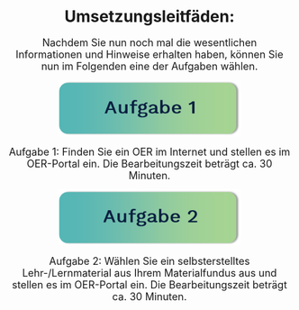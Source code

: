 <center>
  
# Umsetzungsleitfäden:

<font size="4">Nachdem Sie nun noch mal die wesentlichen Informationen und Hinweise erhalten haben, können Sie nun im Folgenden eine der Aufgaben wählen.</font>

<a href="task1.md">
<img src="/images/aufgabe1.png" height="100" titel="Aufgabe 1: Finden Sie ein OER im Internet und stellen es im OER-Portal ein. Die Bearbeitungszeit beträgt ca. 30 Minuten."/>
</a>

<font size="4">Aufgabe 1: Finden Sie ein OER im Internet und stellen es im OER-Portal ein. Die Bearbeitungszeit beträgt ca. 30 Minuten.</font>

<a href="task2.md">
<img src="/images/aufgabe2.png" height="100" titel="Aufgabe 2: Wählen Sie ein selbsterstelltes Lehr-/Lernmaterial aus Ihrem Materialfundus aus und stellen es im OER-Portal ein. Die Bearbeitungszeit beträgt ca. 30 Minuten."/>
</a>

<font size="4">Aufgabe 2: Wählen Sie ein selbsterstelltes Lehr-/Lernmaterial aus Ihrem Materialfundus aus und stellen es im OER-Portal ein. Die Bearbeitungszeit beträgt ca. 30 Minuten.</font>

</center>
